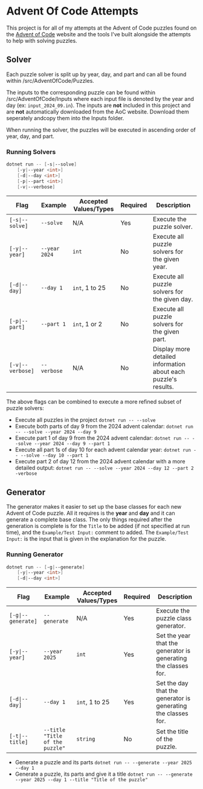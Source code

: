 # Advent Of Code Attempts

This project is for all of my attempts at the Advent of Code puzzles found on the [Advent of Code](https://adventofcode.com) website and the tools I've built alongside the attempts to help with solving puzzles.

## Solver

Each puzzle solver is split up by year, day, and part and can all be found within /src/AdventOfCode/Puzzles.

The inputs to the corresponding puzzle can be found within /src/AdventOfCode/Inputs where each input file is denoted by the year and day (ex: `input_2024_09.in`). The inputs are **not** included in this project and are **not** automatically downloaded from the AoC website. Download them seperately andcopy them into the Inputs folder.

When running the solver, the puzzles will be executed in ascending order of year, day, and part.

### Running Solvers

```Powershell
dotnet run -- [-s|--solve]
    [-y|--year <int>]
    [-d|--day <int>]
    [-p|--part <int>]
    [-v|--verbose]
```

|  Flag |  Example |  Accepted Values/Types | Required | Description |
|-------|----------|------------------------|----------|-------------|
| `[-s\|--solve]` | `--solve` | N/A | Yes | Execute the puzzle solver. |
| `[-y\|--year]` | `--year 2024` | `int` | No | Execute all puzzle solvers for the given year. |
| `[-d\|--day]` | `--day 1` | `int`, 1 to 25 | No |  Execute all puzzle solvers for the given day. |
| `[-p\|--part]` | `--part 1` | `int`, 1 or 2 | No |  Execute all puzzle solvers for the given part. |
| `[-v\|--verbose]` | `--verbose` | N/A | No |  Display more detailed information about each puzzle's results. |

The above flags can be combined to execute a more refined subset of puzzle solvers:

* Execute all puzzles in the project
`dotnet run -- --solve`
* Execute both parts of day 9 from the 2024 advent calendar:
`dotnet run -- --solve --year 2024 --day 9`
* Execute part 1 of day 9 from the 2024 advent calendar:
`dotnet run -- --solve --year 2024 --day 9 --part 1`
* Execute all part 1s of day 10 for each advent calendar year:
`dotnet run -- --solve --day 10 --part 1`
* Execute part 2 of day 12 from the 2024 advent calendar with a more detailed output:
`dotnet run -- --solve --year 2024 --day 12 --part 2 -verbose`

## Generator

The generator makes it easier to set up the base classes for each new Advent of Code puzzle. All it requires is the **year** and **day** and it can generate a complete base class. The only things required after the generation is complete is for the `Title` to be added (if not specified at run time), and the `Example/Test Input:` comment to added. The `Example/Test Input:` is the input that is given in the explanation for the puzzle.

### Running Generator

```Powershell
dotnet run -- [-g|--generate]
    [-y|--year <int>]
    [-d|--day <int>]
```

|  Flag |  Example |  Accepted Values/Types | Required | Description |
|-------|----------|------------------------|----------|-------------|
| `[-g\|--generate]` | `--generate` | N/A | Yes | Execute the puzzle class generator. |
| `[-y\|--year]` | `--year 2025` | `int` | Yes | Set the year that the generator is generating the classes for. |
| `[-d\|--day]` | `--day 1` | `int`, 1 to 25 | Yes | Set the day that the generator is generating the classes for. |
| `[-t\|--title]` | `--title "Title of the puzzle"` | `string` | No | Set the title of the puzzle. |

* Generate a puzzle and its parts
`dotnet run -- --generate --year 2025 --day 1`
* Generate a puzzle, its parts and give it a title
`dotnet run -- --generate --year 2025 --day 1 --title "Title of the puzzle"`
